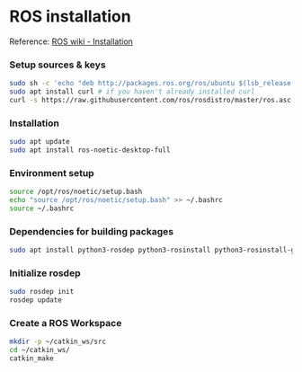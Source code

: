 # ROS installation

Reference: [ROS wiki - Installation](http://wiki.ros.org/noetic/Installation/Ubuntu)



### Setup sources & keys

```bash
sudo sh -c 'echo "deb http://packages.ros.org/ros/ubuntu $(lsb_release -sc) main" > /etc/apt/sources.list.d/ros-latest.list'
sudo apt install curl # if you haven't already installed curl
curl -s https://raw.githubusercontent.com/ros/rosdistro/master/ros.asc | sudo apt-key add -
```



### Installation

```bash
sudo apt update
sudo apt install ros-noetic-desktop-full
```



### Environment setup

```bash
source /opt/ros/noetic/setup.bash
echo "source /opt/ros/noetic/setup.bash" >> ~/.bashrc
source ~/.bashrc
```



### Dependencies for building packages

```bash
sudo apt install python3-rosdep python3-rosinstall python3-rosinstall-generator python3-wstool build-essential
```



### Initialize rosdep

```bash
sudo rosdep init
rosdep update
```



### Create a ROS Workspace

```bash
mkdir -p ~/catkin_ws/src
cd ~/catkin_ws/
catkin_make
```



